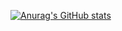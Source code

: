 [![Anurag's GitHub stats](https://github-readme-stats.vercel.app/api?username=AlbertPuwadol&show_icons=true&theme=dark)](https://github.com/anuraghazra/github-readme-stats)
